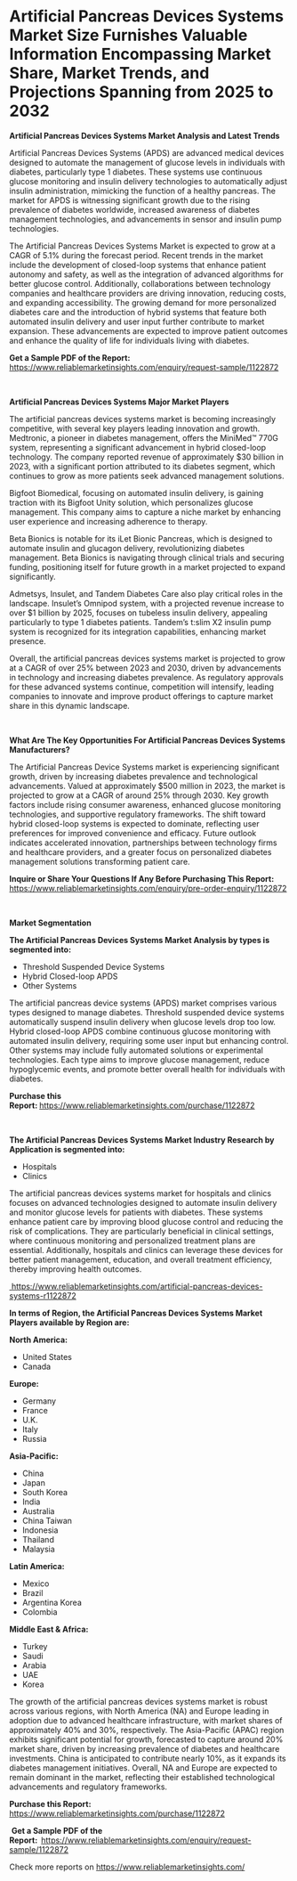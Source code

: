 <p><h1>Artificial Pancreas Devices Systems Market Size Furnishes Valuable Information Encompassing Market Share, Market Trends, and Projections Spanning from 2025 to 2032</h1></p><p><strong>Artificial Pancreas Devices Systems Market Analysis and Latest Trends</strong></p>
<p><p>Artificial Pancreas Devices Systems (APDS) are advanced medical devices designed to automate the management of glucose levels in individuals with diabetes, particularly type 1 diabetes. These systems use continuous glucose monitoring and insulin delivery technologies to automatically adjust insulin administration, mimicking the function of a healthy pancreas. The market for APDS is witnessing significant growth due to the rising prevalence of diabetes worldwide, increased awareness of diabetes management technologies, and advancements in sensor and insulin pump technologies.</p><p>The Artificial Pancreas Devices Systems Market is expected to grow at a CAGR of 5.1% during the forecast period. Recent trends in the market include the development of closed-loop systems that enhance patient autonomy and safety, as well as the integration of advanced algorithms for better glucose control. Additionally, collaborations between technology companies and healthcare providers are driving innovation, reducing costs, and expanding accessibility. The growing demand for more personalized diabetes care and the introduction of hybrid systems that feature both automated insulin delivery and user input further contribute to market expansion. These advancements are expected to improve patient outcomes and enhance the quality of life for individuals living with diabetes.</p></p>
<p><strong>Get a Sample PDF of the Report:&nbsp;</strong> <a href="https://www.reliablemarketinsights.com/enquiry/request-sample/1122872?utm_campaign=2667&utm_medium=2&utm_source=Github&utm_content=ia&utm_term=09032025&utm_id=artificial-pancreas-devices-systems">https://www.reliablemarketinsights.com/enquiry/request-sample/1122872</a></p>
<p>&nbsp;</p>
<p><strong>Artificial Pancreas Devices Systems Major Market Players</strong></p>
<p><p>The artificial pancreas devices systems market is becoming increasingly competitive, with several key players leading innovation and growth. Medtronic, a pioneer in diabetes management, offers the MiniMed™ 770G system, representing a significant advancement in hybrid closed-loop technology. The company reported revenue of approximately $30 billion in 2023, with a significant portion attributed to its diabetes segment, which continues to grow as more patients seek advanced management solutions.</p><p>Bigfoot Biomedical, focusing on automated insulin delivery, is gaining traction with its Bigfoot Unity solution, which personalizes glucose management. This company aims to capture a niche market by enhancing user experience and increasing adherence to therapy.</p><p>Beta Bionics is notable for its iLet Bionic Pancreas, which is designed to automate insulin and glucagon delivery, revolutionizing diabetes management. Beta Bionics is navigating through clinical trials and securing funding, positioning itself for future growth in a market projected to expand significantly.</p><p>Admetsys, Insulet, and Tandem Diabetes Care also play critical roles in the landscape. Insulet’s Omnipod system, with a projected revenue increase to over $1 billion by 2025, focuses on tubeless insulin delivery, appealing particularly to type 1 diabetes patients. Tandem’s t:slim X2 insulin pump system is recognized for its integration capabilities, enhancing market presence.</p><p>Overall, the artificial pancreas devices systems market is projected to grow at a CAGR of over 25% between 2023 and 2030, driven by advancements in technology and increasing diabetes prevalence. As regulatory approvals for these advanced systems continue, competition will intensify, leading companies to innovate and improve product offerings to capture market share in this dynamic landscape.</p></p>
<p>&nbsp;</p>
<p><strong>What Are The Key Opportunities For Artificial Pancreas Devices Systems Manufacturers?</strong></p>
<p><p>The Artificial Pancreas Device Systems market is experiencing significant growth, driven by increasing diabetes prevalence and technological advancements. Valued at approximately $500 million in 2023, the market is projected to grow at a CAGR of around 25% through 2030. Key growth factors include rising consumer awareness, enhanced glucose monitoring technologies, and supportive regulatory frameworks. The shift toward hybrid closed-loop systems is expected to dominate, reflecting user preferences for improved convenience and efficacy. Future outlook indicates accelerated innovation, partnerships between technology firms and healthcare providers, and a greater focus on personalized diabetes management solutions transforming patient care.</p></p>
<p><strong>Inquire or Share Your Questions If Any Before Purchasing This Report:</strong> <a href="https://www.reliablemarketinsights.com/enquiry/pre-order-enquiry/1122872?utm_campaign=2667&utm_medium=2&utm_source=Github&utm_content=ia&utm_term=09032025&utm_id=artificial-pancreas-devices-systems">https://www.reliablemarketinsights.com/enquiry/pre-order-enquiry/1122872</a></p>
<p>&nbsp;</p>
<p><strong>Market Segmentation</strong></p>
<p><strong>The Artificial Pancreas Devices Systems Market Analysis by types is segmented into:</strong></p>
<p><ul><li>Threshold Suspended Device Systems</li><li>Hybrid Closed-loop APDS</li><li>Other Systems</li></ul></p>
<p><p>The artificial pancreas device systems (APDS) market comprises various types designed to manage diabetes. Threshold suspended device systems automatically suspend insulin delivery when glucose levels drop too low. Hybrid closed-loop APDS combine continuous glucose monitoring with automated insulin delivery, requiring some user input but enhancing control. Other systems may include fully automated solutions or experimental technologies. Each type aims to improve glucose management, reduce hypoglycemic events, and promote better overall health for individuals with diabetes.</p></p>
<p><strong>Purchase this Report:&nbsp;</strong><a href="https://www.reliablemarketinsights.com/purchase/1122872?utm_campaign=2667&utm_medium=2&utm_source=Github&utm_content=ia&utm_term=09032025&utm_id=artificial-pancreas-devices-systems">https://www.reliablemarketinsights.com/purchase/1122872</a></p>
<p>&nbsp;</p>
<p><strong>The Artificial Pancreas Devices Systems Market Industry Research by Application is segmented into:</strong></p>
<p><ul><li>Hospitals</li><li>Clinics</li></ul></p>
<p><p>The artificial pancreas devices systems market for hospitals and clinics focuses on advanced technologies designed to automate insulin delivery and monitor glucose levels for patients with diabetes. These systems enhance patient care by improving blood glucose control and reducing the risk of complications. They are particularly beneficial in clinical settings, where continuous monitoring and personalized treatment plans are essential. Additionally, hospitals and clinics can leverage these devices for better patient management, education, and overall treatment efficiency, thereby improving health outcomes.</p></p>
<p><a href="https://www.reliablemarketinsights.com/artificial-pancreas-devices-systems-r1122872?utm_campaign=2667&utm_medium=2&utm_source=Github&utm_content=ia&utm_term=09032025&utm_id=artificial-pancreas-devices-systems">&nbsp;https://www.reliablemarketinsights.com/artificial-pancreas-devices-systems-r1122872</a></p>
<p><strong>In terms of Region, the Artificial Pancreas Devices Systems Market Players available by Region are:</strong></p>
<p>
    <p> <strong> North America: </strong>
        <ul>
            <li>United States</li>
            <li>Canada</li>
        </ul>
        </p> 
    <p> <strong> Europe: </strong>
        <ul>
            <li>Germany</li>
            <li>France</li>
            <li>U.K.</li>
            <li>Italy</li>
            <li>Russia</li>
        </ul>
        </p> 
    <p> <strong> Asia-Pacific: </strong>
        <ul>
            <li>China</li>
            <li>Japan</li>
            <li>South Korea</li>
            <li>India</li>
            <li>Australia</li>
            <li>China Taiwan</li>
            <li>Indonesia</li>
            <li>Thailand</li>
            <li>Malaysia</li>
        </ul>
        </p> 
    <p> <strong> Latin America: </strong>
        <ul>
            <li>Mexico</li>
            <li>Brazil</li>
            <li>Argentina Korea</li>
            <li>Colombia</li>
        </ul>
        </p> 
    <p> <strong> Middle East & Africa: </strong>
        <ul>
            <li>Turkey</li>
            <li>Saudi</li>
            <li>Arabia</li>
            <li>UAE</li>
            <li>Korea</li>
        </ul>
    </p>
    </p>
<p><p>The growth of the artificial pancreas devices systems market is robust across various regions, with North America (NA) and Europe leading in adoption due to advanced healthcare infrastructure, with market shares of approximately 40% and 30%, respectively. The Asia-Pacific (APAC) region exhibits significant potential for growth, forecasted to capture around 20% market share, driven by increasing prevalence of diabetes and healthcare investments. China is anticipated to contribute nearly 10%, as it expands its diabetes management initiatives. Overall, NA and Europe are expected to remain dominant in the market, reflecting their established technological advancements and regulatory frameworks.</p></p>
<p><strong>Purchase this Report: </strong><a href="https://www.reliablemarketinsights.com/purchase/1122872?utm_campaign=2667&utm_medium=2&utm_source=Github&utm_content=ia&utm_term=09032025&utm_id=artificial-pancreas-devices-systems">https://www.reliablemarketinsights.com/purchase/1122872</a></p>
<p>&nbsp;<strong>Get a Sample PDF of the Report:&nbsp;&nbsp;</strong><a href="https://www.reliablemarketinsights.com/enquiry/request-sample/1122872?utm_campaign=2667&utm_medium=2&utm_source=Github&utm_content=ia&utm_term=09032025&utm_id=artificial-pancreas-devices-systems">https://www.reliablemarketinsights.com/enquiry/request-sample/1122872</a></p>
<p><strong></strong></p>
<p>Check more reports on <a href="https://www.reliablemarketinsights.com/?utm_campaign=2667&utm_medium=2&utm_source=Github&utm_content=ia&utm_term=09032025&utm_id=artificial-pancreas-devices-systems">https://www.reliablemarketinsights.com/</a></p>